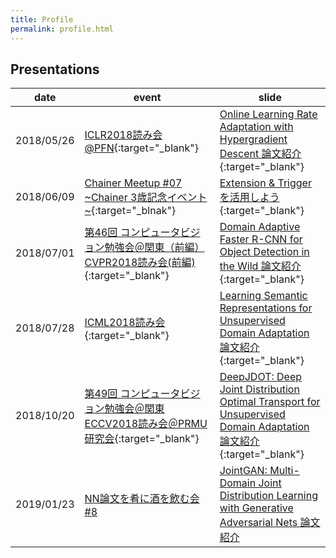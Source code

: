 ```yaml
---
title: Profile
permalink: profile.html
---
```


## Presentations

| date | event | slide |
|------|-------|-------|
| 2018/05/26 | [ICLR2018読み会@PFN](https://connpass.com/event/88077/){:target="_blank"} | [Online Learning Rate Adaptation with Hypergradient Descent 論文紹介](https://www.slideshare.net/TsukasaTakagi/online-learning-rate-adaptation-with-hypergradient-descent){:target="_blank"} |
| 2018/06/09 | [Chainer Meetup #07 ~Chainer 3歳記念イベント~](https://chainer.connpass.com/event/86095/){:target="_blnak"} | [Extension & Triggerを活用しよう](https://www.slideshare.net/TsukasaTakagi/extension-trigger){:target="_blank"} |
| 2018/07/01 | [第46回 コンピュータビジョン勉強会＠関東（前編） CVPR2018読み会(前編)](https://kantocv.connpass.com/event/88613/){:target="_blank"} | [Domain Adaptive Faster R-CNN for Object Detection in the Wild 論文紹介](https://www.slideshare.net/TsukasaTakagi/domain-adaptive-faster-rcnn-for-object-detection-in-the-wild){:target="_blank"} |
| 2018/07/28 | [ICML2018読み会](https://connpass.com/event/92705/){:target="_blank"} | [Learning Semantic Representations for Unsupervised Domain Adaptation 論文紹介](https://www.slideshare.net/TsukasaTakagi/learning-semantic-representations-for-unsupervised-domain-adaptation){:target="_blank"} |
| 2018/10/20 | [第49回 コンピュータビジョン勉強会＠関東 ECCV2018読み会＠PRMU研究会](https://kantocv.connpass.com/event/101101/){:target="_blank"} | [DeepJDOT: Deep Joint Distribution Optimal Transport for Unsupervised Domain Adaptation 論文紹介](https://speakerdeck.com/t2kasa/deepjdot-deep-joint-distribution-optimal-transport-for-unsupervised-domain-adaptation-lun-wen-shao-jie){:target="_blank"}
| 2019/01/23 | [NN論文を肴に酒を飲む会 #8](https://tfug-tokyo.connpass.com/event/113532/) | [JointGAN: Multi-Domain Joint Distribution Learning with Generative Adversarial Nets 論文紹介](https://speakerdeck.com/t2kasa/jointgan-multi-domain-joint-distribution-learning-with-generative-adversarial-nets-lun-wen-shao-jie) |